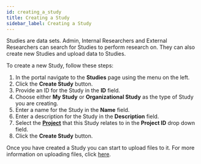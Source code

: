 ```yaml
---
id: creating_a_study
title: Creating a Study
sidebar_label: Creating a Study
---
```


Studies are data sets. Admin, Internal Researchers and External Researchers can search for Studies to perform research on. They can also create new Studies and upload data to Studies.

To create a new Study, follow these steps:

1. In the portal navigate to the **Studies** page using the menu on the left.
2. Click the **Create Study** button.
3. Provide an ID for the Study in the **ID** field.
4. Choose either **My Study** or **Organizational Study** as the type of Study you are creating.
5. Enter a name for the Study in the **Name** field.
6. Enter a description for the Study in the **Description** field.
7. Select the [**Project**](/user_guide/sidebar/admin/accounts/projects/introduction) that this Study relates to in the **Project ID** drop down field.
8. Click the **Create Study** button.

Once you have created a Study you can start to upload files to it. For more information on uploading files, click [here](./studies_page.md#creating-a-study-and-uploading-files).
